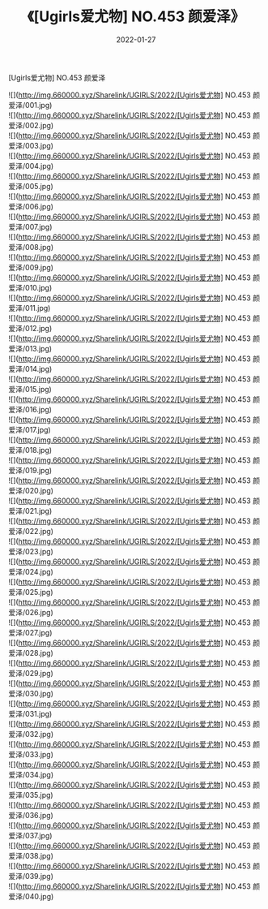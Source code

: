 ﻿---
layout: post
title:  《[Ugirls爱尤物] NO.453 颜爱泽》
date:   2022-01-27
img: http://img.660000.xyz/Sharelink/UGIRLS/2022/[Ugirls爱尤物] NO.453 颜爱泽/000.jpg
categories: [美女, 清纯, 唯美]
---

[Ugirls爱尤物] NO.453 颜爱泽

 ![](http://img.660000.xyz/Sharelink/UGIRLS/2022/[Ugirls爱尤物] NO.453 颜爱泽/001.jpg) <br>![](http://img.660000.xyz/Sharelink/UGIRLS/2022/[Ugirls爱尤物] NO.453 颜爱泽/002.jpg) <br>![](http://img.660000.xyz/Sharelink/UGIRLS/2022/[Ugirls爱尤物] NO.453 颜爱泽/003.jpg) <br>![](http://img.660000.xyz/Sharelink/UGIRLS/2022/[Ugirls爱尤物] NO.453 颜爱泽/004.jpg) <br>![](http://img.660000.xyz/Sharelink/UGIRLS/2022/[Ugirls爱尤物] NO.453 颜爱泽/005.jpg) <br>![](http://img.660000.xyz/Sharelink/UGIRLS/2022/[Ugirls爱尤物] NO.453 颜爱泽/006.jpg) <br>![](http://img.660000.xyz/Sharelink/UGIRLS/2022/[Ugirls爱尤物] NO.453 颜爱泽/007.jpg) <br>![](http://img.660000.xyz/Sharelink/UGIRLS/2022/[Ugirls爱尤物] NO.453 颜爱泽/008.jpg) <br>![](http://img.660000.xyz/Sharelink/UGIRLS/2022/[Ugirls爱尤物] NO.453 颜爱泽/009.jpg) <br>![](http://img.660000.xyz/Sharelink/UGIRLS/2022/[Ugirls爱尤物] NO.453 颜爱泽/010.jpg) <br>![](http://img.660000.xyz/Sharelink/UGIRLS/2022/[Ugirls爱尤物] NO.453 颜爱泽/011.jpg) <br>![](http://img.660000.xyz/Sharelink/UGIRLS/2022/[Ugirls爱尤物] NO.453 颜爱泽/012.jpg) <br>![](http://img.660000.xyz/Sharelink/UGIRLS/2022/[Ugirls爱尤物] NO.453 颜爱泽/013.jpg) <br>![](http://img.660000.xyz/Sharelink/UGIRLS/2022/[Ugirls爱尤物] NO.453 颜爱泽/014.jpg) <br>![](http://img.660000.xyz/Sharelink/UGIRLS/2022/[Ugirls爱尤物] NO.453 颜爱泽/015.jpg) <br>![](http://img.660000.xyz/Sharelink/UGIRLS/2022/[Ugirls爱尤物] NO.453 颜爱泽/016.jpg) <br>![](http://img.660000.xyz/Sharelink/UGIRLS/2022/[Ugirls爱尤物] NO.453 颜爱泽/017.jpg) <br>![](http://img.660000.xyz/Sharelink/UGIRLS/2022/[Ugirls爱尤物] NO.453 颜爱泽/018.jpg) <br>![](http://img.660000.xyz/Sharelink/UGIRLS/2022/[Ugirls爱尤物] NO.453 颜爱泽/019.jpg) <br>![](http://img.660000.xyz/Sharelink/UGIRLS/2022/[Ugirls爱尤物] NO.453 颜爱泽/020.jpg) <br>![](http://img.660000.xyz/Sharelink/UGIRLS/2022/[Ugirls爱尤物] NO.453 颜爱泽/021.jpg) <br>![](http://img.660000.xyz/Sharelink/UGIRLS/2022/[Ugirls爱尤物] NO.453 颜爱泽/022.jpg) <br>![](http://img.660000.xyz/Sharelink/UGIRLS/2022/[Ugirls爱尤物] NO.453 颜爱泽/023.jpg) <br>![](http://img.660000.xyz/Sharelink/UGIRLS/2022/[Ugirls爱尤物] NO.453 颜爱泽/024.jpg) <br>![](http://img.660000.xyz/Sharelink/UGIRLS/2022/[Ugirls爱尤物] NO.453 颜爱泽/025.jpg) <br>![](http://img.660000.xyz/Sharelink/UGIRLS/2022/[Ugirls爱尤物] NO.453 颜爱泽/026.jpg) <br>![](http://img.660000.xyz/Sharelink/UGIRLS/2022/[Ugirls爱尤物] NO.453 颜爱泽/027.jpg) <br>![](http://img.660000.xyz/Sharelink/UGIRLS/2022/[Ugirls爱尤物] NO.453 颜爱泽/028.jpg) <br>![](http://img.660000.xyz/Sharelink/UGIRLS/2022/[Ugirls爱尤物] NO.453 颜爱泽/029.jpg) <br>![](http://img.660000.xyz/Sharelink/UGIRLS/2022/[Ugirls爱尤物] NO.453 颜爱泽/030.jpg) <br>![](http://img.660000.xyz/Sharelink/UGIRLS/2022/[Ugirls爱尤物] NO.453 颜爱泽/031.jpg) <br>![](http://img.660000.xyz/Sharelink/UGIRLS/2022/[Ugirls爱尤物] NO.453 颜爱泽/032.jpg) <br>![](http://img.660000.xyz/Sharelink/UGIRLS/2022/[Ugirls爱尤物] NO.453 颜爱泽/033.jpg) <br>![](http://img.660000.xyz/Sharelink/UGIRLS/2022/[Ugirls爱尤物] NO.453 颜爱泽/034.jpg) <br>![](http://img.660000.xyz/Sharelink/UGIRLS/2022/[Ugirls爱尤物] NO.453 颜爱泽/035.jpg) <br>![](http://img.660000.xyz/Sharelink/UGIRLS/2022/[Ugirls爱尤物] NO.453 颜爱泽/036.jpg) <br>![](http://img.660000.xyz/Sharelink/UGIRLS/2022/[Ugirls爱尤物] NO.453 颜爱泽/037.jpg) <br>![](http://img.660000.xyz/Sharelink/UGIRLS/2022/[Ugirls爱尤物] NO.453 颜爱泽/038.jpg) <br>![](http://img.660000.xyz/Sharelink/UGIRLS/2022/[Ugirls爱尤物] NO.453 颜爱泽/039.jpg) <br>![](http://img.660000.xyz/Sharelink/UGIRLS/2022/[Ugirls爱尤物] NO.453 颜爱泽/040.jpg) <br>